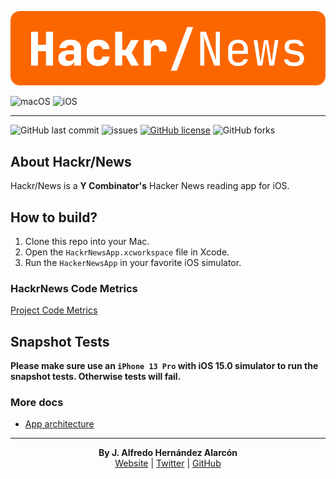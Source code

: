 ![HackrNews](./assets/hackr-news-inline.png)

![macOS](https://github.com/AlfredoHernandez/HackrNews/workflows/macOS/badge.svg)
![iOS](https://github.com/AlfredoHernandez/HackrNews/workflows/iOS/badge.svg)

---

![GitHub last commit](https://img.shields.io/github/last-commit/AlfredoHernandez/HackrNews?style=for-the-badge)
![issues](https://img.shields.io/github/issues/AlfredoHernandez/HackrNews?color=blue&style=for-the-badge)
[![GitHub license](https://img.shields.io/github/license/AlfredoHernandez/HackrNews?color=brigthgreen&style=for-the-badge)](https://github.com/AlfredoHernandez/HackrNews)
![GitHub forks](https://img.shields.io/github/forks/AlfredoHernandez/HackrNews?style=for-the-badge&color=blueviolet)

## About Hackr/News

Hackr/News is a **Y Combinator's** Hacker News reading app for iOS.

## How to build?

1. Clone this repo into your Mac.
2. Open the `HackrNewsApp.xcworkspace` file in Xcode.
3. Run the `HackerNewsApp` in your favorite iOS simulator.

### HackrNews Code Metrics

[Project Code Metrics](./Metrics.md)

## Snapshot Tests

**Please make sure use an `iPhone 13 Pro` with iOS 15.0  simulator to run the snapshot tests. Otherwise tests will fail.**

### More docs

- [App architecture](./App_Architecture.md)

---
<p align="center">
  <b>By J. Alfredo Hernández Alarcón</b><br>
  <a href="http://alfredohdz.com">Website</a> |
  <a href="https://twitter.com/alfredohdzdev">Twitter</a> |
  <a href="https://github.com/AlfredoHernandez">GitHub</a>
</p>
